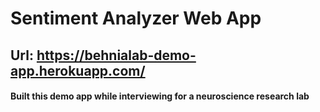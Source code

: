 # Sentiment Analyzer Web App
## Url: https://behnialab-demo-app.herokuapp.com/ 
#### Built this demo app while interviewing for a neuroscience research lab
